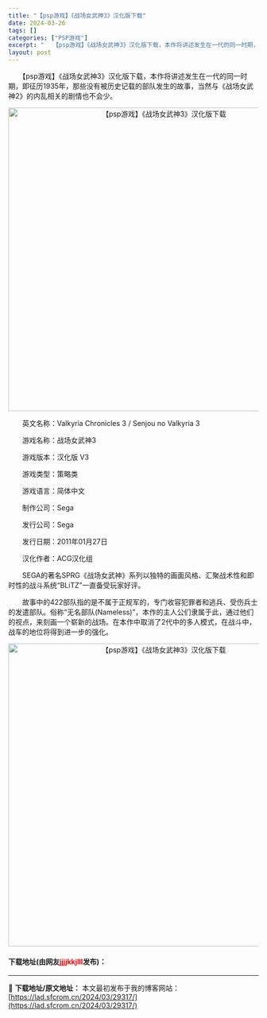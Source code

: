 ```yaml
---
title: "【psp游戏】《战场女武神3》汉化版下载"
date: 2024-03-26
tags: []
categories: ["PSP游戏"]
excerpt: "　　【psp游戏】《战场女武神3》汉化版下载，本作将讲述发生在一代的同一时期，即征历1935年，那些没有被历史记载的部队发生的故事，当然与《战场女武神2》的内乱相关的剧情也不会少。 　　英文名称：Valkyria Chronicles 3 / Senjou no Valkyria 3 　　游戏名称：&hellip;"
layout: post
---
```


 <p>　　【psp游戏】《战场女武神3》汉化版下载，本作将讲述发生在一代的同一时期，即征历1935年，那些没有被历史记载的部队发生的故事，当然与《战场女武神2》的内乱相关的剧情也不会少。</p> <p align="center"><img align="" border="0" src="https://lad.sfcrom.cn/wp-content/uploads/2024/03/20240325_6602022b0e40e.png" width="611" alt="【psp游戏】《战场女武神3》汉化版下载" /></p> <p>　　英文名称：Valkyria Chronicles 3 / Senjou no Valkyria 3</p> <p>　　游戏名称：战场女武神3</p> <p>　　游戏版本：汉化版 V3</p> <p>　　游戏类型：策略类</p> <p>　　游戏语言：简体中文</p> <p>　　制作公司：Sega</p> <p>　　发行公司：Sega</p> <p>　　发行日期：2011年01月27日</p> <p>　　汉化作者：ACG汉化组</p> <p>　　SEGA的著名SPRG《战场女武神》系列以独特的画面风格、汇聚战术性和即时性的战斗系统&ldquo;BLiTZ&rdquo;一直备受玩家好评。</p> <p>　　故事中的422部队指的是不属于正规军的，专门收容犯罪者和逃兵、受伤兵士的发遣部队。俗称&ldquo;无名部队(Nameless)&rdquo;，本作的主人公们隶属于此，通过他们的视点，来刻画一个崭新的战场。在本作中取消了2代中的多人模式，在战斗中，战车的地位将得到进一步的强化。</p> <p align="center"><img align="" border="0" src="https://lad.sfcrom.cn/wp-content/uploads/2024/03/20240325_6602022c88f06.png" width="610" alt="【psp游戏】《战场女武神3》汉化版下载" /></p> <p><h4>下载地址(由网友<font color="red">jjjjkkjlll</font>发布)：</h4></p> 

---
📖 **下载地址/原文地址：** 本文最初发布于我的博客网站：[https://lad.sfcrom.cn/2024/03/29317/](https://lad.sfcrom.cn/2024/03/29317/)
